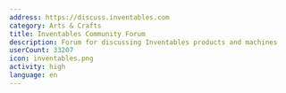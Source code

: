 ```yaml
---
address: https://discuss.inventables.com
category: Arts & Crafts
title: Inventables Community Forum
description: Forum for discussing Inventables products and machines
userCount: 33207
icon: inventables.png
activity: high
language: en
---
```


